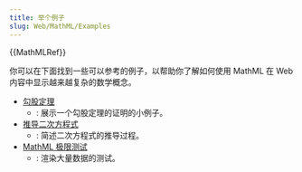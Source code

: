 ```yaml
---
title: 举个例子
slug: Web/MathML/Examples
---
```


{{MathMLRef}}

你可以在下面找到一些可以参考的例子，以帮助你了解如何使用 MathML 在 Web 内容中显示越来越复杂的数学概念。

- [勾股定理](/zh-CN/docs/Web/MathML/Examples/MathML_Pythagorean_Theorem)
  - : 展示一个勾股定理的证明的小例子。
- [推导二次方程式](/zh-CN/docs/Web/MathML/Examples/Deriving_the_Quadratic_Formula)
  - : 简述二次方程式的推导过程。
- [MathML 极限测试](/zh-CN/docs/Mozilla/MathML_Project/MathML_Torture_Test)
  - : 渲染大量数据的测试。
